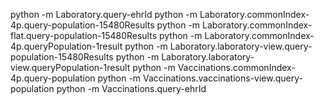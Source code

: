 python -m Laboratory.query-ehrId
python -m Laboratory.commonIndex-4p.query-population-15480Results
python -m Laboratory.commonIndex-flat.query-population-15480Results
python -m Laboratory.commonIndex-4p.queryPopulation-1result
python -m Laboratory.laboratory-view.query-population-15480Results
python -m Laboratory.laboratory-view.queryPopulation-1result
python -m Vaccinations.commonIndex-4p.query-population
python -m Vaccinations.vaccinations-view.query-population
python -m Vaccinations.query-ehrId

